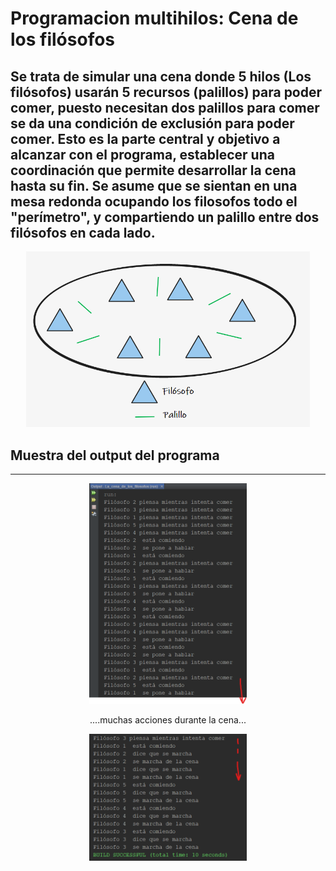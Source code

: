 # Programacion multihilos: Cena de los filósofos
Se trata de simular una cena  donde 5 hilos (Los filósofos) usarán 5 recursos (palillos) para poder comer, puesto necesitan dos palillos para comer se da una condición de exclusión para poder comer. Esto es la parte central y objetivo a alcanzar con el programa, establecer una coordinación que permite desarrollar la cena hasta su fin. Se asume que se sientan en una mesa redonda ocupando los filosofos todo el "perímetro", y compartiendo un palillo entre dos filósofos en cada lado.
-----

<p align="center" width="100%">
    <img width="90%" src="https://github.com/Marius9595/Programacion_multihilos_cena_de_los_filosofos/blob/main/esquema_planteamiento.png?raw=true">
</p>


## Muestra del output del programa
****
<p align="center" width="100%">
    <img width="50%" src="https://github.com/Marius9595/Programacion_multihilos_cena_de_los_filosofos/blob/main/salida1.png">
</p>

<p align="center" width="100%">
    ....muchas acciones durante la cena...
</p>

<p align="center" width="100%">
    <img width="50%" src="https://github.com/Marius9595/Programacion_multihilos_cena_de_los_filosofos/blob/main/salida2.png">
</p>
